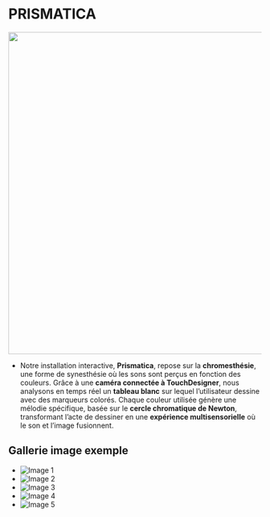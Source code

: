 # PRISMATICA

<picture>
  <source srcset="medias/images/logo/prismatica_logo_v2_dark@1024x.png" media="(prefers-color-scheme: dark)">
  <img src="medias/images/logo/prismatica_logo_v2_dark_1024x.png" alt=" " width="640">
</picture>

- Notre installation interactive, **Prismatica**, repose sur la **chromesthésie**, une forme de synesthésie où les sons sont perçus en fonction des couleurs. Grâce à une **caméra connectée à TouchDesigner**, nous analysons en temps réel un **tableau blanc** sur lequel l’utilisateur dessine avec des marqueurs colorés. Chaque couleur utilisée génère une mélodie spécifique, basée sur le **cercle chromatique de Newton**, transformant l’acte de dessiner en une **expérience multisensorielle** où le son et l’image fusionnent.

<!--
## Devrait être présent sur cette page:

- Bande-annonce
- Documentation vidéo de l'installation en action
-->

## Gallerie image exemple

- ![Image 1](/medias/images/installation/image_acceuil.jpg)
- ![Image 2](/medias/images/installation/image_acceuil_1.jpg)
- ![Image 3](/medias/images/installation/image_acceuil_2.jpg)
- ![Image 4](/medias/images/installation/image_acceuil_3.jpg)
- ![Image 5](/medias/images/installation/image_acceuil_4.jpg)
<!--
- ![Image 5](https://placehold.co/400x400?text=5+image)
- ![Image 6](https://placehold.co/400x400?text=6+image)->
